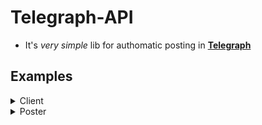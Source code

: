 # Telegraph-API

- It's _very simple_ lib for authomatic posting in [**Telegraph**](https://telegra.ph/)

## Examples

<details>
  <summary>Client</summary>

### Simple Client

```python
from telegraph_api import Client, Poster

async def main():
  with Client("Alex") as client:
    poster = Poster(client)
    post = await poster.create_post(
      "Simple Page", 
      "It's simple page in <b>Telegraph</b> with use <b>HTML</b>!")

  print(post.text)

poster.run(main())
# Output: It's simple page in <b>Telegraph</b> with use <b>HTML</b>!
```

</details>

<details>
  <summary>Poster</summary>

### Page downloader

```python
from telegraph_api import Client, Poster
from telegraph_api.types import Post

client = Client("Alex")
poster = Poster(client)

page = "https://telegra.ph/Simple-page-02-10"

async def main(page: str) -> Post:
  return await poster.get_page(page)

poster.run(main(page))

# Out: ...
```

</details>

